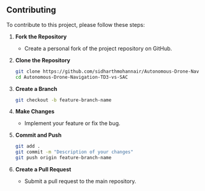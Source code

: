 ## Contributing
To contribute to this project, please follow these steps:

1. **Fork the Repository**
    - Create a personal fork of the project repository on GitHub.

2. **Clone the Repository**
    ```bash
    git clone https://github.com/sidharthmohannair/Autonomous-Drone-Navigation-TD3-vs-SAC
    cd Autonomous-Drone-Navigation-TD3-vs-SAC
    ```

3. **Create a Branch**
    ```bash
    git checkout -b feature-branch-name
    ```

4. **Make Changes**
    - Implement your feature or fix the bug.

5. **Commit and Push**
    ```bash
    git add .
    git commit -m "Description of your changes"
    git push origin feature-branch-name
    ```

6. **Create a Pull Request**
    - Submit a pull request to the main repository.
